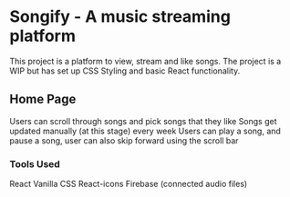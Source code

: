 # Songify - A music streaming platform

This project is a platform to view, stream and like songs. The project is a WIP but has set up CSS Styling and basic React functionality. 

## Home Page

Users can scroll through songs and pick songs that they like
Songs get updated manually (at this stage) every week
Users can play a song, and pause a song, user can also skip forward using the scroll bar

### Tools Used

React
Vanilla CSS
React-icons
Firebase (connected audio files)
